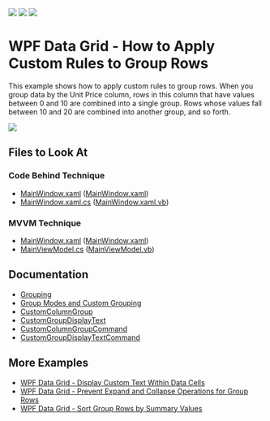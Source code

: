 <!-- default badges list -->
![](https://img.shields.io/endpoint?url=https://codecentral.devexpress.com/api/v1/VersionRange/128651234/21.1.2%2B)
[![](https://img.shields.io/badge/Open_in_DevExpress_Support_Center-FF7200?style=flat-square&logo=DevExpress&logoColor=white)](https://supportcenter.devexpress.com/ticket/details/E1530)
[![](https://img.shields.io/badge/📖_How_to_use_DevExpress_Examples-e9f6fc?style=flat-square)](https://docs.devexpress.com/GeneralInformation/403183)
<!-- default badges end -->

# WPF Data Grid - How to Apply Custom Rules to Group Rows

This example shows how to apply custom rules to group rows. When you group data by the Unit Price column, rows in this column that have values between 0 and 10 are combined into a single group. Rows whose values fall between 10 and 20 are combined into another group, and so forth.

![](https://docs.devexpress.com/WPF/images/GridControl_CustomColumnGroupCommand.png)

<!-- default file list -->

## Files to Look At

### Code Behind Technique

- [MainWindow.xaml](./CS/CustomGrouping_CodeBehind/MainWindow.xaml) ([MainWindow.xaml](./VB/CustomGrouping_CodeBehind/MainWindow.xaml))
- [MainWindow.xaml.cs](./CS/CustomGrouping_CodeBehind/MainWindow.xaml.cs#L39-L62) ([MainWindow.xaml.vb](./VB/CustomGrouping_CodeBehind/MainWindow.xaml.vb#L42-L68))

### MVVM Technique

- [MainWindow.xaml](./CS/CustomGrouping_MVVM/MainWindow.xaml) ([MainWindow.xaml](./VB/CustomGrouping_MVVM/MainWindow.xaml))
- [MainViewModel.cs](./CS/CustomGrouping_MVVM/MainViewModel.cs#L33-L57) ([MainViewModel.vb](./VB/CustomGrouping_MVVM/MainViewModel.vb#L36-L63))

<!-- default file list end -->

## Documentation

- [Grouping](https://docs.devexpress.com/WPF/7357/controls-and-libraries/data-grid/grouping)
- [Group Modes and Custom Grouping](https://docs.devexpress.com/WPF/6139/controls-and-libraries/data-grid/grouping/group-modes-and-custom-grouping)
- [CustomColumnGroup](https://docs.devexpress.com/WPF/DevExpress.Xpf.Grid.GridControl.CustomColumnGroup)
- [CustomGroupDisplayText](https://docs.devexpress.com/WPF/DevExpress.Xpf.Grid.GridControl.CustomGroupDisplayText)
- [CustomColumnGroupCommand](https://docs.devexpress.com/WPF/DevExpress.Xpf.Grid.GridControl.CustomColumnGroupCommand)
- [CustomGroupDisplayTextCommand](https://docs.devexpress.com/WPF/DevExpress.Xpf.Grid.GridControl.CustomGroupDisplayTextCommand)

## More Examples

- [WPF Data Grid - Display Custom Text Within Data Cells](https://github.com/DevExpress-Examples/how-to-display-custom-text-within-dxgrid-cells-e2020)
- [WPF Data Grid - Prevent Expand and Collapse Operations for Group Rows](https://github.com/DevExpress-Examples/wpf-grid-prevent-expand-collapse-operations-for-group-rows)
- [WPF Data Grid - Sort Group Rows by Summary Values](https://github.com/DevExpress-Examples/how-to-sort-group-rows-by-summary-values-e1540)
